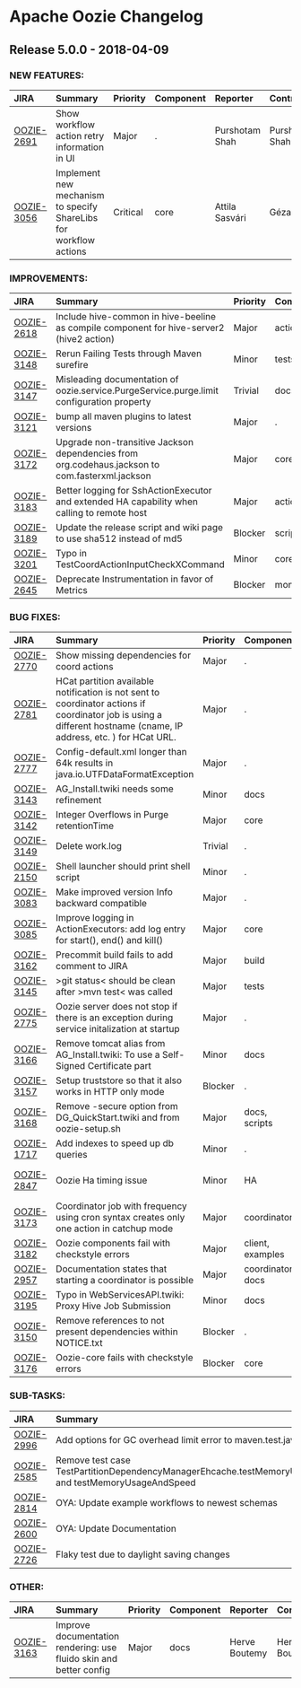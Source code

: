 
<!---
# Licensed to the Apache Software Foundation (ASF) under one
# or more contributor license agreements.  See the NOTICE file
# distributed with this work for additional information
# regarding copyright ownership.  The ASF licenses this file
# to you under the Apache License, Version 2.0 (the
# "License"); you may not use this file except in compliance
# with the License.  You may obtain a copy of the License at
#
#     http://www.apache.org/licenses/LICENSE-2.0
#
# Unless required by applicable law or agreed to in writing, software
# distributed under the License is distributed on an "AS IS" BASIS,
# WITHOUT WARRANTIES OR CONDITIONS OF ANY KIND, either express or implied.
# See the License for the specific language governing permissions and
# limitations under the License.
-->
# Apache Oozie Changelog

## Release 5.0.0 - 2018-04-09



### NEW FEATURES:

| JIRA | Summary | Priority | Component | Reporter | Contributor |
|:---- |:---- | :--- |:---- |:---- |:---- |
| [OOZIE-2691](https://issues.apache.org/jira/browse/OOZIE-2691) | Show workflow action retry information in UI |  Major | . | Purshotam Shah | Purshotam Shah |
| [OOZIE-3056](https://issues.apache.org/jira/browse/OOZIE-3056) | Implement new mechanism to specify ShareLibs for workflow actions |  Critical | core | Attila Sasvári | Gézapeti |


### IMPROVEMENTS:

| JIRA | Summary | Priority | Component | Reporter | Contributor |
|:---- |:---- | :--- |:---- |:---- |:---- |
| [OOZIE-2618](https://issues.apache.org/jira/browse/OOZIE-2618) | Include hive-common in hive-beeline as compile component for hive-server2 (hive2 action) |  Major | action | Taklon Stephen Wu | Taklon Stephen Wu |
| [OOZIE-3148](https://issues.apache.org/jira/browse/OOZIE-3148) | Rerun Failing Tests through Maven surefire |  Minor | tests | Attila Sasvári | Attila Sasvári |
| [OOZIE-3147](https://issues.apache.org/jira/browse/OOZIE-3147) | Misleading documentation of oozie.service.PurgeService.purge.limit configuration property |  Trivial | docs | Oleksandr Kalinin | Oleksandr Kalinin |
| [OOZIE-3121](https://issues.apache.org/jira/browse/OOZIE-3121) | bump all maven plugins to latest versions |  Major | . | Artem Ervits | Artem Ervits |
| [OOZIE-3172](https://issues.apache.org/jira/browse/OOZIE-3172) | Upgrade non-transitive Jackson dependencies from org.codehaus.jackson to com.fasterxml.jackson |  Major | core | Andras Piros | Andras Piros |
| [OOZIE-3183](https://issues.apache.org/jira/browse/OOZIE-3183) | Better logging for SshActionExecutor and extended HA capability when calling to remote host |  Major | action | Andras Piros | Andras Piros |
| [OOZIE-3189](https://issues.apache.org/jira/browse/OOZIE-3189) | Update the release script and wiki page to use sha512 instead of md5 |  Blocker | scripts | Robert Kanter | Robert Kanter |
| [OOZIE-3201](https://issues.apache.org/jira/browse/OOZIE-3201) | Typo in TestCoordActionInputCheckXCommand |  Minor | core | gongchuanjie | gongchuanjie |
| [OOZIE-2645](https://issues.apache.org/jira/browse/OOZIE-2645) | Deprecate Instrumentation in favor of Metrics |  Blocker | monitoring | Robert Kanter | Andras Piros |


### BUG FIXES:

| JIRA | Summary | Priority | Component | Reporter | Contributor |
|:---- |:---- | :--- |:---- |:---- |:---- |
| [OOZIE-2770](https://issues.apache.org/jira/browse/OOZIE-2770) | Show missing dependencies for coord actions |  Major | . | Purshotam Shah | Purshotam Shah |
| [OOZIE-2781](https://issues.apache.org/jira/browse/OOZIE-2781) | HCat partition available  notification is not sent to coordinator actions if coordinator job is using a different hostname (cname, IP address, etc. ) for HCat URL. |  Major | . | Purshotam Shah | Purshotam Shah |
| [OOZIE-2777](https://issues.apache.org/jira/browse/OOZIE-2777) | Config-default.xml longer than 64k results in  java.io.UTFDataFormatException |  Major | . | Gézapeti | Gézapeti |
| [OOZIE-3143](https://issues.apache.org/jira/browse/OOZIE-3143) | AG\_Install.twiki needs some refinement |  Minor | docs | Kinga Marton | Kinga Marton |
| [OOZIE-3142](https://issues.apache.org/jira/browse/OOZIE-3142) | Integer Overflows in Purge retentionTime |  Major | core | Prabhu Joseph | Prabhu Joseph |
| [OOZIE-3149](https://issues.apache.org/jira/browse/OOZIE-3149) | Delete work.log |  Trivial | . | Robert Kanter | Attila Sasvári |
| [OOZIE-2150](https://issues.apache.org/jira/browse/OOZIE-2150) | Shell launcher should print shell script |  Minor | . | Purshotam Shah | Jacob Tolar |
| [OOZIE-3083](https://issues.apache.org/jira/browse/OOZIE-3083) | Make improved version Info backward compatible |  Major | . | Gézapeti | Gézapeti |
| [OOZIE-3085](https://issues.apache.org/jira/browse/OOZIE-3085) | Improve logging in ActionExecutors: add log entry for start(), end() and kill() |  Major | core | Gézapeti | Kinga Marton |
| [OOZIE-3162](https://issues.apache.org/jira/browse/OOZIE-3162) | Precommit build fails to add comment to JIRA |  Major | build | Attila Sasvári | Attila Sasvári |
| [OOZIE-3145](https://issues.apache.org/jira/browse/OOZIE-3145) | \>git status\< should be clean after \>mvn test\< was called |  Major | tests | Attila Sasvári | Kinga Marton |
| [OOZIE-2775](https://issues.apache.org/jira/browse/OOZIE-2775) | Oozie server does not stop if there is an exception during service initalization at startup |  Major | . | Attila Sasvári | Attila Sasvári |
| [OOZIE-3166](https://issues.apache.org/jira/browse/OOZIE-3166) | Remove tomcat alias from AG\_Install.twiki: To use a Self-Signed Certificate part |  Minor | docs | Kinga Marton | Kinga Marton |
| [OOZIE-3157](https://issues.apache.org/jira/browse/OOZIE-3157) | Setup truststore so that it also works in HTTP only mode |  Blocker | . | Attila Sasvári | Kinga Marton |
| [OOZIE-3168](https://issues.apache.org/jira/browse/OOZIE-3168) | Remove -secure option from DG\_QuickStart.twiki and from oozie-setup.sh |  Major | docs, scripts | Kinga Marton | Kinga Marton |
| [OOZIE-1717](https://issues.apache.org/jira/browse/OOZIE-1717) | Add indexes to speed up db queries |  Minor | . | Purshotam Shah | Attila Sasvári |
| [OOZIE-2847](https://issues.apache.org/jira/browse/OOZIE-2847) | Oozie Ha timing issue |  Minor | HA | Péter Gergő Barna | Dénes Bodó |
| [OOZIE-3173](https://issues.apache.org/jira/browse/OOZIE-3173) | Coordinator job with frequency using cron syntax creates only one action in catchup mode |  Major | coordinator | Andras Piros | Andras Piros |
| [OOZIE-3182](https://issues.apache.org/jira/browse/OOZIE-3182) | Oozie components fail with checkstyle errors |  Major | client, examples | Alisha Prabhu | Alisha Prabhu |
| [OOZIE-2957](https://issues.apache.org/jira/browse/OOZIE-2957) | Documentation states that starting a coordinator is possible |  Major | coordinator, docs | Jan Hentschel | Jan Hentschel |
| [OOZIE-3195](https://issues.apache.org/jira/browse/OOZIE-3195) | Typo in WebServicesAPI.twiki: Proxy Hive Job Submission |  Minor | docs | Kinga Marton | Kinga Marton |
| [OOZIE-3150](https://issues.apache.org/jira/browse/OOZIE-3150) | Remove references to not present dependencies within NOTICE.txt |  Blocker | . | Robert Kanter | Gézapeti |
| [OOZIE-3176](https://issues.apache.org/jira/browse/OOZIE-3176) | Oozie-core fails with checkstyle errors |  Blocker | core | Alisha Prabhu | Alisha Prabhu |


### SUB-TASKS:

| JIRA | Summary | Priority | Component | Reporter | Contributor |
|:---- |:---- | :--- |:---- |:---- |:---- |
| [OOZIE-2996](https://issues.apache.org/jira/browse/OOZIE-2996) | Add options for GC overhead limit error to maven.test.java.opts |  Major | build | Artem Ervits | Artem Ervits |
| [OOZIE-2585](https://issues.apache.org/jira/browse/OOZIE-2585) | Remove test case TestPartitionDependencyManagerEhcache.testMemoryUsageAndSpeedOverflowToDisk and testMemoryUsageAndSpeed |  Minor | . | Peter Bacsko | Peter Bacsko |
| [OOZIE-2814](https://issues.apache.org/jira/browse/OOZIE-2814) | OYA: Update example workflows to newest schemas |  Blocker | . | Robert Kanter | Attila Sasvári |
| [OOZIE-2600](https://issues.apache.org/jira/browse/OOZIE-2600) | OYA: Update Documentation |  Blocker | . | Robert Kanter | Andras Piros |
| [OOZIE-2726](https://issues.apache.org/jira/browse/OOZIE-2726) | Flaky test due to daylight saving changes |  Blocker | . | Satish Saley | Andras Piros |


### OTHER:

| JIRA | Summary | Priority | Component | Reporter | Contributor |
|:---- |:---- | :--- |:---- |:---- |:---- |
| [OOZIE-3163](https://issues.apache.org/jira/browse/OOZIE-3163) | Improve documentation rendering: use fluido skin and better config |  Major | docs | Herve Boutemy | Herve Boutemy |


